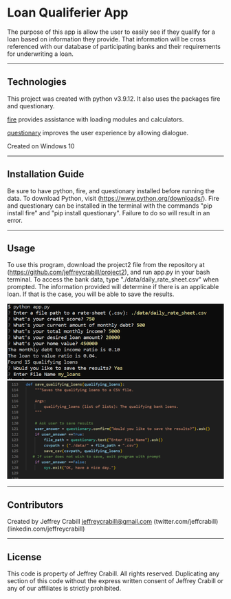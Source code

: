 # Loan Qualiferier App
The purpose of this app is allow the user to easily see if they qualify for a loan based on information they provide.  That information will be cross referenced with our database of participating banks and their requirements for underwriting a loan.

---

## Technologies
This project was created with python v3.9.12.  It also uses the packages fire and questionary.

[fire](https://google.github.io/python-fire/guide/) provides assistance with loading modules and calculators.

[questionary](https://pypi.org/project/questionary/) improves the user experience by allowing dialogue.

Created on Windows 10

---

## Installation Guide

Be sure to have python, fire, and questionary installed before running the data.  To download Python, visit (https://www.python.org/downloads/).  Fire and questionary can be installed in the terminal with the commands "pip install fire" and "pip install questionary".  Failure to do so will result in an error.  

---

## Usage
To use this program, download the project2 file from the repository at (https://github.com/jeffreycrabill/project2), and run app.py in your bash terminal.  To access the bank data, type "./data/daily_rate_sheet.csv" when prompted.  The information provided will determine if there is an applicable loan.  If that is the case, you will be able to save the results.  

![Loan App Image](images/loan_app_image.png)
![Raw Code Image](images/raw_code.png)

---

## Contributors
Created by Jeffrey Crabill
jeffreycrabill@gmail.com
(twitter.com/jeffcrabill)
(linkedin.com/jeffreycrabill)

---

## License

This code is property of Jeffrey Crabill.  All rights reserved.  Duplicating any section of this code without the express written consent of Jeffrey Crabill or any of our affiliates is strictly prohibited.